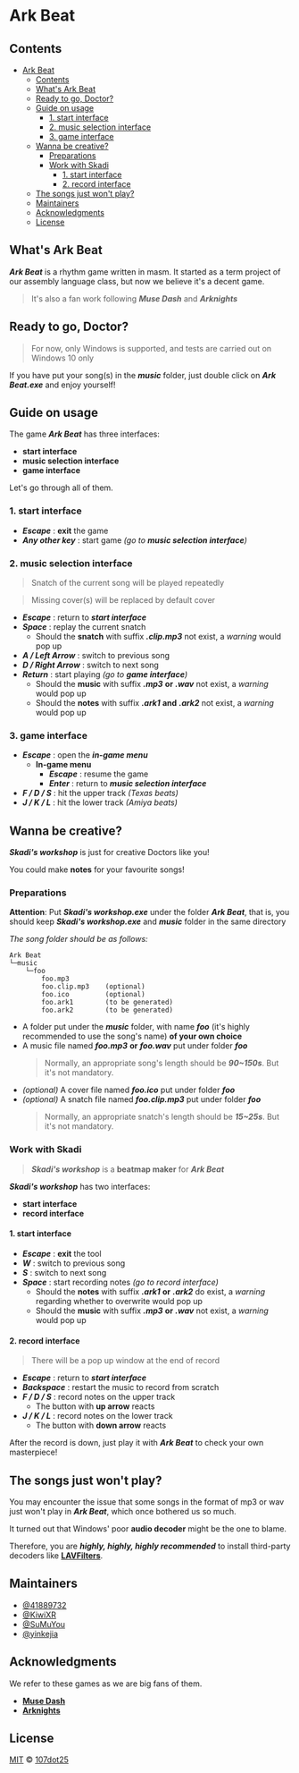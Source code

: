 # Ark Beat
## Contents
<!-- TOC -->

- [Ark Beat](#ark-beat)
  - [Contents](#contents)
  - [What's Ark Beat](#whats-ark-beat)
  - [Ready to go, Doctor?](#ready-to-go-doctor)
  - [Guide on usage](#guide-on-usage)
    - [1. start interface](#1-start-interface)
    - [2. music selection interface](#2-music-selection-interface)
    - [3. game interface](#3-game-interface)
  - [Wanna be creative?](#wanna-be-creative)
    - [Preparations](#preparations)
    - [Work with Skadi](#work-with-skadi)
      - [1. start interface](#1-start-interface-1)
      - [2. record interface](#2-record-interface)
  - [The songs just won't play?](#the-songs-just-wont-play)
  - [Maintainers](#maintainers)
  - [Acknowledgments](#acknowledgments)
  - [License](#license)

<!-- /TOC -->

## What's Ark Beat
***Ark Beat*** is a rhythm game written in masm. It started as a term project of our assembly language class, but now we believe it's a decent game.
> It's also a fan work following ***Muse Dash*** and ***Arknights***
## Ready to go, Doctor?
> For now, only Windows is supported, and tests are carried out on Windows 10 only

If you have put your song(s) in the ***music*** folder, just double click on ***Ark Beat.exe*** and enjoy yourself!
## Guide on usage
The game ***Ark Beat*** has three interfaces: 
+ **start interface**
+ **music selection interface**
+ **game interface**

Let's go through all of them.
### 1. start interface
+ ***Escape*** : **exit** the game
+ ***Any other key*** : start game *(go to **music selection interface**)*
### 2. music selection interface
> Snatch of the current song will be played repeatedly

> Missing cover(s) will be replaced by default cover
+ ***Escape*** : return to ***start interface***
+ ***Space*** : replay the current snatch
  + Should the **snatch** with suffix ***.clip.mp3*** not exist, a *warning* would pop up
+ ***A / Left Arrow*** : switch to previous song
+ ***D / Right Arrow*** : switch to next song
+ ***Return*** : start playing *(go to **game interface**)*
  + Should the **music** with suffix ***.mp3*** **or** ***.wav*** not exist, a *warning* would pop up
  + Should the **notes** with suffix ***.ark1*** **and** ***.ark2*** not exist, a *warning* would pop up
### 3. game interface
+ ***Escape*** : open the ***in-game menu***
  + **In-game menu**
    + ***Escape*** : resume the game
    + ***Enter*** : return to ***music selection interface***
+ ***F / D / S*** : hit the upper track *(Texas beats)*
+ ***J / K / L*** : hit the lower track *(Amiya beats)*
## Wanna be creative?
***Skadi's workshop*** is just for creative Doctors like you!

You could make **notes** for your favourite songs!
### Preparations
**Attention**: Put ***Skadi's workshop.exe*** under the folder ***Ark Beat***, that is, you should keep ***Skadi's workshop.exe*** and ***music*** folder in the same directory

*The song folder should be as follows:*
```
Ark Beat
└─music
    └─foo
        foo.mp3
        foo.clip.mp3    (optional)
        foo.ico         (optional)
        foo.ark1        (to be generated)
        foo.ark2        (to be generated)
```
+ A folder put under the ***music*** folder, with name ***foo*** (it's highly recommended to use the song's name) **of your own choice**
+ A music file named ***foo.mp3*** **or** ***foo.wav*** put under folder ***foo***
  > Normally, an appropriate song's length should be ***90~150s***. But it's not mandatory.
+ *(optional)* A cover file named ***foo.ico*** put under folder ***foo***
+ *(optional)* A snatch file named ***foo.clip.mp3*** put under folder ***foo***
  > Normally, an appropriate snatch's length should be ***15~25s***. But it's not mandatory.

### Work with Skadi
> ***Skadi's workshop*** is a **beatmap maker** for ***Ark Beat***

***Skadi's workshop*** has two interfaces: 
+ **start interface**
+ **record interface**
#### 1. start interface
+ ***Escape*** : **exit** the tool
+ ***W*** : switch to previous song
+ ***S*** : switch to next song
+ ***Space*** : start recording notes *(go to record interface)*
  + Should the **notes** with suffix ***.ark1*** **or** ***.ark2*** do exist, a *warning* regarding whether to overwrite would pop up
  + Should the **music** with suffix ***.mp3*** **or** ***.wav*** not exist, a *warning* would pop up
#### 2. record interface
> There will be a pop up window at the end of record
+ ***Escape*** : return to ***start interface***
+ ***Backspace*** : restart the music to record from scratch
+ ***F / D / S*** : record notes on the upper track
  + The button with **up arrow** reacts
+ ***J / K / L*** : record notes on the lower track
  + The button with **down arrow** reacts

After the record is down, just play it with ***Ark Beat*** to check your own masterpiece!

## The songs just won't play?
You may encounter the issue that some songs in the format of mp3 or wav just won't play in ***Ark Beat***, which once bothered us so much.

It turned out that Windows' poor **audio decoder** might be the one to blame.

Therefore, you are ***highly, highly, highly recommended*** to install third-party decoders like [**LAVFilters**](https://github.com/Nevcairiel/LAVFilters/releases).

## Maintainers
+ [@41889732](https://github.com/41889732)
+ [@KiwiXR](https://github.com/KiwiXR)
+ [@SuMuYou](https://github.com/SuMuyou)
+ [@yinkejia](https://github.com/yinkejia)

## Acknowledgments
We refer to these games as we are big fans of them.
+ [**Muse Dash**](http://www.peroperogames.com/)
+ [**Arknights**](https://ak.hypergryph.com/)

## License
[MIT](https://github.com/107dot25/Ark-Beat/blob/main/LICENSE) © [107dot25](https://github.com/107dot25)